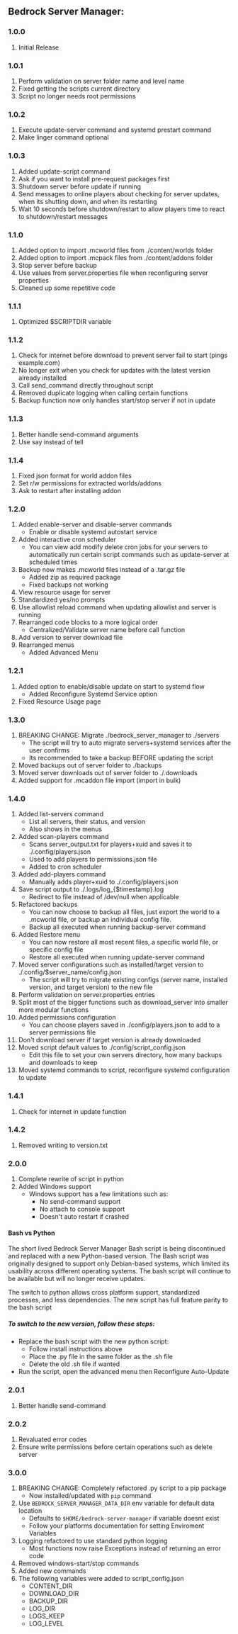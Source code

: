 
## Bedrock Server Manager:

### 1.0.0
1. Initial Release

### 1.0.1
1. Perform validation on server folder name and level name
2. Fixed getting the scripts current directory
3. Script no longer needs root permissions

### 1.0.2
1. Execute update-server command and systemd prestart command
2. Make linger command optional

### 1.0.3
1. Added update-script command
2. Ask if you want to install pre-request packages first
3. Shutdown server before update if running
4. Send messages to online players about checking for server updates, when its shutting down, and when its restarting
5. Wait 10 seconds before shutdown/restart to allow players time to react to shutdown/restart messages

### 1.1.0
1. Added option to import .mcworld files from ./content/worlds folder
2. Added option to import .mcpack files from ./content/addons folder
3. Stop server before backup
4. Use values from server.properties file when reconfiguring server properties
5. Cleaned up some repetitive code

### 1.1.1
1. Optimized $SCRIPTDIR variable

### 1.1.2
1. Check for internet before download to prevent server fail to start (pings example.com)
2. No longer exit when you check for updates with the latest version already installed
3. Call send_command directly throughout script
4. Removed duplicate logging when calling certain functions
5. Backup function now only handles start/stop server if not in update

### 1.1.3
1. Better handle send-command arguments
2. Use say instead of tell

### 1.1.4
1. Fixed json format for world addon files
2. Set r/w permissions for extracted worlds/addons
3. Ask to restart after installing addon

### 1.2.0
1. Added enable-server and disable-server commands
   - Enable or disable systemd autostart service
2. Added interactive cron scheduler
   - You can view add modify delete cron jobs for your servers to automatically run certain script commands such as update-server at scheduled times
3. Backup now makes .mcworld files instead of a .tar.gz file
   - Added zip as required package
   - Fixed backups not working
4. View resource usage for server
5. Standardized yes/no prompts
6. Use allowlist reload command when updating allowlist and server is running
7. Rearranged code blocks to a more logical order
   - Centralized/Validate server name before call function
8. Add version to server download file
9. Rearranged menus
   - Added Advanced Menu

### 1.2.1
1. Added option to enable/disable update on start to systemd flow
   - Added Reconfigure Systemd Service option
2. Fixed Resource Usage page

### 1.3.0
1. BREAKING CHANGE: Migrate ./bedrock_server_manager to ./servers
   - The script will try to auto migrate servers+systemd services after the user confirms
   - Its recommended to take a backup BEFORE updating the script
2. Moved backups out of server folder to ./backups
3. Moved server downloads out of server folder to ./.downloads
4. Added support for .mcaddon file import (import in bulk)

### 1.4.0
1. Added list-servers command 
    - List all servers, their status, and version
    - Also shows in the menus
2. Added scan-players command
    - Scans server_output.txt for players+xuid and saves  it to ./.config/players.json
    - Used to add players to permissions.json file
    - Added to cron scheduler
3. Added add-players command 
    - Manually adds player+xuid to ./.config/players.json
4. Save script output to ./.logs/log_{$timestamp}.log
    - Redirect to file instead of /dev/null when applicable
5. Refactored backups
    - You can now choose to backup all files, just export the world to a .mcworld file, or backup an individual config file.
    - Backup all executed when running backup-server command
5. Added Restore menu
    - You can now restore all most recent files, a specific world file, or specific config file
    - Restore all executed when running update-server command
6. Moved server configurations such as installed/target version to ./.config/$server_name/config.json
    - The script will try to migrate existing configs (server name, installed version, and target version) to the new file
7. Perform validation on server.properties entries
8. Split most of the bigger functions such as download_server into smaller more modular functions 
9. Added permissions configuration
    - You can choose players saved in ./config/players.json to add to a server permissions file
10. Don't download server if target version is already downloaded
11. Moved script default values to ./config/script_config.json
    - Edit this file to set your own servers directory, how many backups and downloads to keep
12. Moved systemd commands to script, reconfigure systemd configuration to update

### 1.4.1
1. Check for internet in update function

### 1.4.2
1. Removed writing to version.txt

### 2.0.0
1. Complete rewrite of script in python
2. Added Windows support
   - Windows support has a few limitations such as:
     - No send-command support
     - No attach to console support
     - Doesn't auto restart if crashed

#### Bash vs Python

The short lived Bedrock Server Manager Bash script is being discontinued and replaced with a new Python-based version. The Bash script was originally designed to support only Debian-based systems, which limited its usability across different operating systems. The bash script will continue to be available but will no longer receive updates.

The switch to python allows cross platform support, standardized processes, and less dependencies. The new script has full feature parity to the bash script

##### To switch to the new version, follow these steps:

- Replace the bash script with the new python script:
  - Follow install instructions above
  - Place the .py file in the same folder as the .sh file
  - Delete the old .sh file if wanted
- Run the script, open the advanced menu then Reconfigure Auto-Update

### 2.0.1

1. Better handle send-command

### 2.0.2

1. Revaluated error codes
2. Ensure write permissions before certain operations such as delete server

### 3.0.0
1. BREAKING CHANGE: Completely refactored .py script to a pip package
   - Now installed/updated with `pip` command
2. Use `BEDROCK_SERVER_MANAGER_DATA_DIR` env variable for default data location
   - Defaults to `$HOME/bedrock-server-manager` if variable doesnt exist
   - Follow your platforms documentation for setting Enviroment Variables
3. Logging refactored to use standard python logging
   - Most functions now raise Exceptions instead of returning an error code
4. Removed windows-start/stop commands
5. Added new commands
6. The following variables were added to script_config.json
    - CONTENT_DIR
    - DOWNLOAD_DIR
    - BACKUP_DIR
    - LOG_DIR
    - LOGS_KEEP
    - LOG_LEVEL